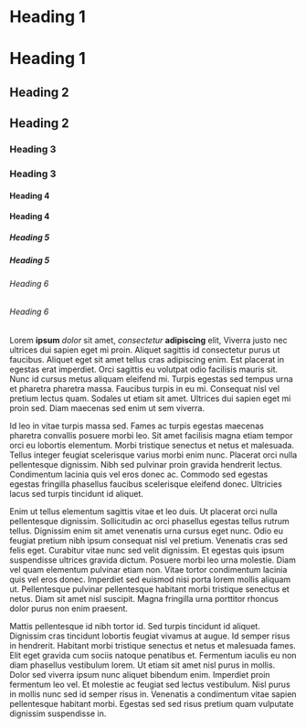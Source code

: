 # Heading 1
# Heading 1
## Heading 2
## Heading 2
### Heading 3
### Heading 3
#### Heading 4
#### Heading 4
##### Heading 5
##### Heading 5
###### Heading 6
###### Heading 6

Lorem **ipsum** *dolor* sit amet, *consectetur* **adipiscing** elit,
Viverra justo nec ultrices dui sapien eget mi proin. Aliquet sagittis id consectetur purus ut faucibus. Aliquet eget sit amet tellus cras adipiscing enim. Est placerat in egestas erat imperdiet. Orci sagittis eu volutpat odio facilisis mauris sit. Nunc id cursus metus aliquam eleifend mi. Turpis egestas sed tempus urna et pharetra pharetra massa. Faucibus turpis in eu mi. Consequat nisl vel pretium lectus quam. Sodales ut etiam sit amet. Ultrices dui sapien eget mi proin sed. Diam maecenas sed enim ut sem viverra.

Id leo in vitae turpis massa sed. Fames ac turpis egestas maecenas pharetra convallis posuere morbi leo. Sit amet facilisis magna etiam tempor orci eu lobortis elementum. Morbi tristique senectus et netus et malesuada. Tellus integer feugiat scelerisque varius morbi enim nunc. Placerat orci nulla pellentesque dignissim. Nibh sed pulvinar proin gravida hendrerit lectus. Condimentum lacinia quis vel eros donec ac. Commodo sed egestas egestas fringilla phasellus faucibus scelerisque eleifend donec. Ultricies lacus sed turpis tincidunt id aliquet.

Enim ut tellus elementum sagittis vitae et leo duis. Ut placerat orci nulla pellentesque dignissim. Sollicitudin ac orci phasellus egestas tellus rutrum tellus. Dignissim enim sit amet venenatis urna cursus eget nunc. Odio eu feugiat pretium nibh ipsum consequat nisl vel pretium. Venenatis cras sed felis eget. Curabitur vitae nunc sed velit dignissim. Et egestas quis ipsum suspendisse ultrices gravida dictum. Posuere morbi leo urna molestie. Diam vel quam elementum pulvinar etiam non. Vitae tortor condimentum lacinia quis vel eros donec. Imperdiet sed euismod nisi porta lorem mollis aliquam ut. Pellentesque pulvinar pellentesque habitant morbi tristique senectus et netus. Diam sit amet nisl suscipit. Magna fringilla urna porttitor rhoncus dolor purus non enim praesent.

Mattis pellentesque id nibh tortor id. Sed turpis tincidunt id aliquet. Dignissim cras tincidunt lobortis feugiat vivamus at augue. Id semper risus in hendrerit. Habitant morbi tristique senectus et netus et malesuada fames. Elit eget gravida cum sociis natoque penatibus et. Fermentum iaculis eu non diam phasellus vestibulum lorem. Ut etiam sit amet nisl purus in mollis. Dolor sed viverra ipsum nunc aliquet bibendum enim. Imperdiet proin fermentum leo vel. Et molestie ac feugiat sed lectus vestibulum. Nisl purus in mollis nunc sed id semper risus in. Venenatis a condimentum vitae sapien pellentesque habitant morbi. Egestas sed sed risus pretium quam vulputate dignissim suspendisse in.
